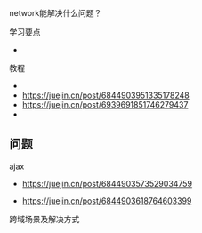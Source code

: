 network能解决什么问题？

学习要点

- 

教程

- 
- https://juejin.cn/post/6844903951335178248
- https://juejin.cn/post/6939691851746279437
- 



## 问题

ajax

- https://juejin.cn/post/6844903573529034759

- https://juejin.cn/post/6844903618764603399

跨域场景及解决方式

